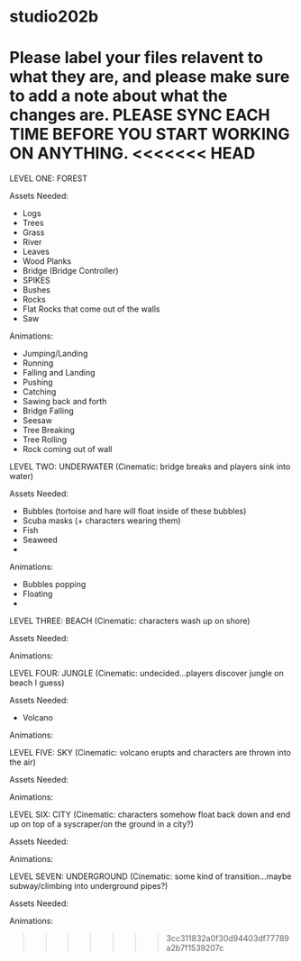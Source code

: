 studio202b
==========
Please label your files relavent to what they are, and please make sure to add a note about what the changes are.
PLEASE SYNC EACH TIME BEFORE YOU START WORKING ON ANYTHING.
<<<<<<< HEAD
=======

LEVEL ONE: FOREST

Assets Needed:
- Logs
- Trees
- Grass
- River
- Leaves
- Wood Planks
- Bridge (Bridge Controller)
- SPIKES
- Bushes
- Rocks
- Flat Rocks that come out of the walls
- Saw

Animations:
- Jumping/Landing
- Running
- Falling and Landing
- Pushing
- Catching
- Sawing back and forth
- Bridge Falling
- Seesaw
- Tree Breaking
- Tree Rolling
- Rock coming out of wall

LEVEL TWO: UNDERWATER (Cinematic: bridge breaks and players sink into water)

Assets Needed:
- Bubbles (tortoise and hare will float inside of these bubbles)
- Scuba masks (+ characters wearing them)
- Fish
- Seaweed
- 

Animations:
- Bubbles popping
- Floating
- 

LEVEL THREE: BEACH (Cinematic: characters wash up on shore)

Assets Needed:

Animations:

LEVEL FOUR: JUNGLE (Cinematic: undecided...players discover jungle on beach I guess)

Assets Needed:
- Volcano

Animations:

LEVEL FIVE: SKY (Cinematic: volcano erupts and characters are thrown into the air)

Assets Needed:

Animations:

LEVEL SIX: CITY (Cinematic: characters somehow float back down and end up on top of a syscraper/on the ground in a city?)

Assets Needed:

Animations:

LEVEL SEVEN: UNDERGROUND (Cinematic: some kind of transition...maybe subway/climbing into underground pipes?)

Assets Needed:

Animations:
>>>>>>> 3cc311832a0f30d94403df77789a2b7f1539207c
